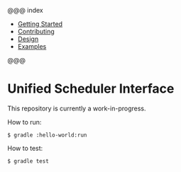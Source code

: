 @@@ index

* [Getting Started](getting-started.md)
* [Contributing](contributing/index.md)
* [Design](design/index.md)
* [Examples](examples/index.md)

@@@

# Unified Scheduler Interface

This repository is currently a work-in-progress.



How to run:

```
$ gradle :hello-world:run
```


How to test:

```
$ gradle test
```
